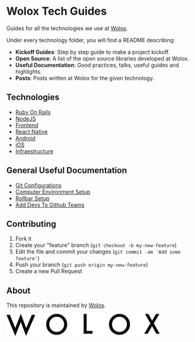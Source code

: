 # Wolox Tech Guides

Guides for all the technologies we use at [Wolox](http://wolox.com.ar).

Under every technology folder, you will find a README describing:

- **Kickoff Guides**: Step by step guide to make a project kickoff.
- **Open Source**: A list of the open source libraries developed at Wolox.
- **Useful Documentation**: Good practices, talks, useful guides and highlights.
- **Posts**: Posts written at Wolox for the given technology.

## Technologies

- [Ruby On Rails](./ruby-on-rails/README.md)
- [NodeJS](./NodeJS/README.md)
- [Frontend](./frontend/README.md)
- [React Native](./react-native/README.md)
- [Android](./android/README.md)
- [iOS](./iOS/README.md)
- [Infraestructure](./infraestructure/README.md)

## General Useful Documentation

- [Git Configurations](./general/docs/git-configurations.md)
- [Computer Environment Setup](./general/docs/setup-environment.md)
- [Rollbar Setup](./general/docs/rollbar-setup.md)
- [Add Devs To Github Teams](./general/scripts/add-devs-to-team.rb)

## Contributing

1. Fork it
2. Create your "feature" branch (`git checkout -b my-new-feature`)
3. Edit the file and commit your changes (`git commit -am 'Add some feature'`)
7. Push your branch (`git push origin my-new-feature`)
8. Create a new Pull Request

## About

This repository is maintained by [Wolox](http://www.wolox.com.ar).

![Wolox](https://raw.githubusercontent.com/Wolox/press-kit/master/logos/logo_banner.png)
